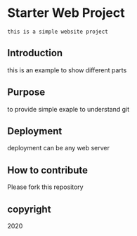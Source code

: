 # Starter Web Project
	this is a simple website project

## Introduction

this is an example to show different parts 

## Purpose

to provide simple exaple to understand git

## Deployment
deployment can be any web server

## How to contribute
Please fork this repository

## copyright

2020
